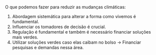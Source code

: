 ---
---

O que podemos fazer para reduzir as mudanças climáticas:
1. Abordagem sistemática para alterar a forma como vivemos é fundamental. 
2. Influenciar os tomadores de decisão é crucial. 
3. Regulação é fundamental e também é necessário financiar soluções mais verdes. 
4. Utilizar soluções verdes caso elas caibam no bolso -> Financiar pesquisas e demandas nessa área.